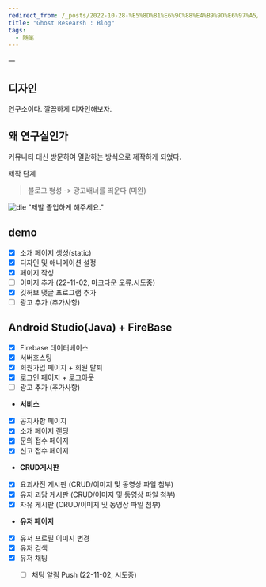 ```yaml
---
redirect_from: /_posts/2022-10-28-%E5%8D%81%E6%9C%88%E4%B9%9D%E6%97%A5/
title: "Ghost Researsh : Blog"
tags:
  - 随笔
---
```


一[](https://soyeon001.github.io)


## 디자인
연구소이다. 깔끔하게 디자인해보자.


## 왜 연구실인가

커뮤니티 대신 방문하여 열람하는 방식으로 제작하게 되었다.

제작 단계
> 블로그 형성 -> 광고배너를 띄운다 (미완) 

![die](https://i0.hdslb.com/bfs/article/df8af3cc71412b92e0026072da970fb9bdf338b4.gif)
"제발 졸업하게 해주세요."



## demo
- [x] 소개 페이지 생성(static)
- [x] 디자인 및 애니메이션 설정
- [x] 페이지 작성 
- [ ] 이미지 추가 (22-11-02, 마크다운 오류.시도중)
- [x] 깃허브 댓글 프로그램 추가
- [ ] 광고 추가 (추가사항)

## Android Studio(Java) + FireBase
- [x] Firebase 데이터베이스
- [x] 서버호스팅
- [x] 회원가입 페이지 + 회원 탈퇴
- [x] 로그인 페이지 + 로그아웃
- [ ] 광고 추가 (추가사항)

- **서비스**
- [x] 공지사항 페이지
- [x] 소개 페이지 랜딩
- [x] 문의 접수 페이지 
- [x] 신고 접수 페이지

- **CRUD게시판**
- [x] 요괴사전 게시판 (CRUD/이미지 및 동영상 파일 첨부)
- [x] 유저 괴담 게시판 (CRUD/이미지 및 동영상 파일 첨부)
- [x] 자유 게시판 (CRUD/이미지 및 동영상 파일 첨부)

- **유저 페이지**
- [x] 유저 프로필 이미지 변경
- [x] 유저 검색
- [x] 유저 채팅
    - [ ] 채팅 알림 Push (22-11-02, 시도중)

